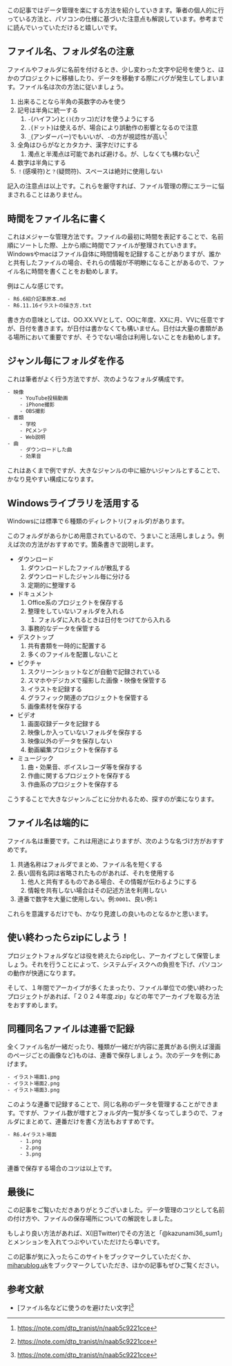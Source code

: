 この記事ではデータ管理を楽にする方法を紹介していきます。筆者の個人的に行っている方法と、パソコンの仕様に基づいた注意点も解説しています。参考までに読んでいっていただけると嬉しいです。

## ファイル名、フォルダ名の注意
ファイルやフォルダに名前を付けるとき、少し変わった文字や記号を使うと、ほかのプロジェクトに移植したり、データを移動する際にバグが発生してしまいます。ファイル名は次の方法に従いましょう。
1. 出来ることなら半角の英数字のみを使う
1. 記号は半角に統一する
    1. `-`(ハイフン)と`()`(カッコ)だけを使うようにする
    1. `.`(ドット)は使えるが、場合により誤動作の影響となるので注意
    1. `_`(アンダーバー)でもいいが、`-`の方が視認性が高い[^1]
1. 全角はひらがなとカタカナ、漢字だけにする
    1. 濁点と半濁点は可能であれば避ける。が、しなくても構わない[^1]
1. 数字は半角にする
1. `！`(感嘆符)と`？`(疑問符)、スペースは絶対に使用しない

記入の注意点は以上です。これらを厳守すれば、ファイル管理の際にエラーに悩まされることはありません。

## 時間をファイル名に書く
これはメジャーな管理方法です。ファイルの最初に時間を表記することで、名前順にソートした際、上から順に時間でファイルが整理されていきます。Windowsやmacはファイル自体に時間情報を記録することがありますが、誰かと共有したファイルの場合、それらの情報が不明瞭になることがあるので、ファイル名に時間を書くことをお勧めします。

例はこんな感じです。
```txt
- R6.6紹介記事原本.md
- R6.11.16イラストの描き方.txt
```
書き方の意味としては、OO.XX.VVとして、OOに年度、XXに月、VVに任意ですが、日付を書きます。が日付は書かなくても構いません。日付は大量の書類がある場所において重要ですが、そうでない場合は利用しないことをお勧めします。

## ジャンル毎にフォルダを作る
これは筆者がよく行う方法ですが、次のようなフォルダ構成です。
```txt
- 映像
    - YouTube投稿動画
    - iPhone撮影
    - OBS撮影
- 書類
    - 学校
    - PCメンテ
    - Web説明
- 曲
    - ダウンロードした曲
    - 効果音
```
これはあくまで例ですが、大きなジャンルの中に細かいジャンルとすることで、かなり見やすい構成になります。

## Windowsライブラリを活用する
Windowsには標準で６種類のディレクトリ(フォルダ)があります。

このフォルダがあらかじめ用意されているので、うまいこと活用しましょう。例えば次の方法がおすすめです。箇条書きで説明します。
- ダウンロード
    1. ダウンロードしたファイルが散乱する
    1. ダウンロードしたジャンル毎に分ける
    1. 定期的に整理する
- ドキュメント
    1. Office系のプロジェクトを保存する
    1. 整理をしていないフォルダを入れる
        1. フォルダに入れるときは日付をつけてから入れる
    1. 事務的なデータを保管する
- デスクトップ
    1. 共有書類を一時的に配置する
    1. 多くのファイルを配置しないこと
- ピクチャ
    1. スクリーンショットなどが自動で記録されている
    1. スマホやデジカメで撮影した画像・映像を保管する
    1. イラストを記録する
    1. グラフィック関連のプロジェクトを保管する
    1. 画像素材を保存する
- ビデオ
    1. 画面収録データを記録する
    1. 映像しか入っていないフォルダを保存する
    1. 映像以外のデータを保存しない
    1. 動画編集プロジェクトを保存する
- ミュージック
    1. 曲・効果音、ボイスレコーダ等を保存する
    1. 作曲に関するプロジェクトを保存する
    1. 作曲系のプロジェクトを保存する

こうすることで大きなジャンルごとに分かれるため、探すのが楽になります。

## ファイル名は端的に
ファイル名は重要です。これは用途によりますが、次のような名づけ方がおすすめです。
1. 共通名称はフォルダでまとめ、ファイル名を短くする
2. 長い固有名詞は省略されたものがあれば、それを使用する
    1. 他人と共有するものである場合、その情報が伝わるようにする
    2. 情報を共有しない場合はその記述方法を利用しない
3. 連番で数字を大量に使用しない。例:`0001`、良い例:`1`

これらを意識するだけでも、かなり見渡しの良いものとなるかと思います。

## 使い終わったらzipにしよう！
プロジェクトフォルダなどは役を終えたらzip化し、アーカイブとして保管しましょう。それを行うことによって、システムディスクへの負担を下げ、パソコンの動作が快適になります。

そして、１年間でアーカイブが多くたまったり、ファイル単位での使い終わったプロジェクトがあれば、「２０２４年度.zip」などの年でアーカイブを取る方法をおすすめします。

## 同種同名ファイルは連番で記録
全くファイル名が一緒だったり、種類が一緒だが内容に差異がある(例えば漫画のページごとの画像など)ものは、連番で保存しましょう。次のデータを例にあげます。
```txt
- イラスト場面1.png
- イラスト場面2.png
- イラスト場面3.png
```
このような連番で記録することで、同じ名称のデータを管理することができます。ですが、ファイル数が増すとフォルダ内一覧が多くなってしまうので、フォルダにまとめて、連番だけを書く方法もおすすめです。
```txt
- R6.4イラスト場面
    - 1.png
    - 2.png
    - 3.png
```
連番で保存する場合のコツは以上です。

## 最後に
この記事をご覧いただきありがとうございました。データ管理のコツとして名前の付け方や、ファイルの保存場所についての解説をしました。

もしより良い方法があれば、X(旧Twitter)でその方法と「@kazunami36_sum1」とメンションを入れてつぶやいていただけたら幸いです。

この記事が気に入ったらこのサイトをブックマークしていただくか、[miharublog.uk](https://miharublog.uk)をブックマークしていただき、ほかの記事もぜひご覧ください。

## 参考文献
- [ファイル名などに使うのを避けたい文字][^1]

[^1]: https://note.com/dtp_tranist/n/naab5c9221cce

